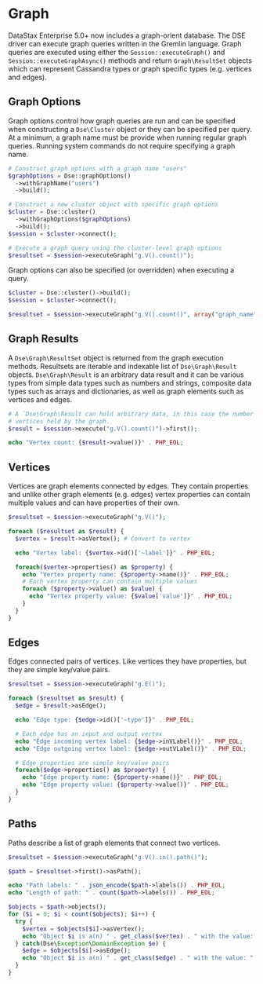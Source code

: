 # Graph

DataStax Enterprise 5.0+ now includes a graph-orient database. The DSE driver
can execute graph queries written in the Gremlin language. Graph queries are
executed using either the `Session::executeGraph()` and
`Session::executeGraphAsync()` methods and return `Graph\ResultSet` objects
which can represent Cassandra types or graph specific types (e.g. vertices and
edges).

## Graph Options

Graph options control how graph queries are run and can be specified when
constructing a `Dse\Cluster` object or they can be specified per query. At a
minimum, a graph name must be provide when running regular graph queries.
Running system commands do not require specifying a graph name.

```php
# Construct graph options with a graph name "users"
$graphOptions = Dse::graphOptions()
  ->withGraphName("users")
  ->build();

# Construct a new cluster object with specific graph options
$cluster = Dse::cluster()
  ->withGraphOptions($graphOptions)
  ->build();
$session = $cluster->connect();

# Execute a graph query using the cluster-level graph options
$resultset = $session->executeGraph("g.V().count()");
```

Graph options can also be specified (or overridden) when executing a query.

```php
$cluster = Dse::cluster()->build();
$session = $cluster->connect();

$resultset = $session->executeGraph("g.V().count()", array("graph_name" => "users"));
```

## Graph Results

A `Dse\Graph\ResultSet` object is returned from the graph execution methods.
Resultsets are iterable and indexable list of `Dse\Graph\Result` objects.
`Dse\Graph\Result` is an arbitrary data result and it can be various
types from simple data types such as numbers and strings, composite data types
such as arrays and dictionaries, as well as graph elements such as vertices and
edges.

```php
# A `Dse\Graph\Result can hold arbitrary data, in this case the number of
# vertices held by the graph.
$result = $session->execute("g.V().count()")->first();

echo "Vertex count: {$result->value()}" . PHP_EOL;
```

## Vertices

Vertices are graph elements connected by edges. They contain properties and
unlike other graph elements (e.g. edges)  vertex properties can contain multiple
values and can have properties of their own.

```php
$resultset = $session->executeGraph("g.V()");

foreach ($resultset as $result) {
  $vertex = $result->asVertex(); # Convert to vertex

  echo "Vertex label: {$vertex->id()['~label']}" . PHP_EOL;

  foreach($vertex->properties() as $property) {
    echo "Vertex property name: {$property->name()}" . PHP_EOL;
    # Each vertex property can contain multiple values
    foreach ($property->value() as $value) {
      echo "Vertex property value: {$value['value']}" . PHP_EOL;
    }
  }
}
```

## Edges

Edges connected pairs of vertices. Like vertices they have properties, but
they are simple key/value pairs.

```php
$resultset = $session->executeGraph("g.E()");

foreach ($resultset as $result) {
  $edge = $result->asEdge();

  echo "Edge type: {$edge->id()['~type']}" . PHP_EOL;

  # Each edge has an input and output vertex
  echo "Edge incoming vertex label: {$edge->inVLabel()}" . PHP_EOL;
  echo "Edge outgoing vertex label: {$edge->outVLabel()}" . PHP_EOL;

  # Edge properties are simple key/value pairs
  foreach($edge->properties() as $property) {
    echo "Edge property name: {$property->name()}" . PHP_EOL;
    echo "Edge property value: {$property->value()}" . PHP_EOL;
  }
}
```

## Paths

Paths describe a list of graph elements that connect two vertices.

```php
$resultset = $session->executeGraph("g.V().in().path()");

$path = $resultset->first()->asPath();

echo "Path labels: " . json_encode($path->labels()) . PHP_EOL;
echo "Length of path: " . count($path->labels()) . PHP_EOL;

$objects = $path->objects();
for ($i = 0; $i < count($objects); $i++) {
  try {
    $vertex = $objects[$i]->asVertex();
    echo "Object $i is a(n) " . get_class($vertex) . " with the value: " . $vertex->property('name')->value()[0]['value'] . PHP_EOL;
  } catch(Dse\Exception\DomainException $e) {
    $edge = $objects[$i]->asEdge();
    echo "Object $i is a(n) " . get_class($edge) . " with the value: " . $edge->label(). PHP_EOL;
  }
}
```

